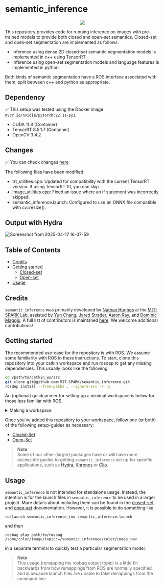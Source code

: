 # semantic_inference

<div align="center">
   <img src="docs/media/demo_segmentation.png"/>
</div>

This repository provides code for running inference on images with pre-trained models to provide both closed and open-set semantics.
Closed-set and open-set segmentation are implemented as follows:
  - Inference using dense 2D closed-set semantic segmentation models is implemented in c++ using TensorRT
  - Inference using open-set segmentation models and language features is implemented in python

Both kinds of semantic segmentation have a ROS interface associated with them, split between c++ and python as appropriate.

## Dependency
✅ This setup was tested using the Docker image `nvcr.io/nvidia/pytorch:22.11-py3`.
- CUDA 11.8 (Container)
- TensorRT 8.5.1.7 (Container)
- OpenCV 3.4.2

## Changes
✅ You can check changes [here](https://github.com/MIT-SPARK/semantic_inference/compare/main...cho-jang-hyun:main)

The following files have been modified:

- trt_utilities.cpp: Updated for compatibility with the current TensorRT version. If using TensorRT 10, you can skip
- image_utilities.cpp: Fixed an issue where an if statement was incorrectly skipped.
- semantic_inference.launch: Configured to use an ONNX file compatible with cv::resize().

## Output with Hydra
![Screenshot from 2025-04-17 16-07-59](https://github.com/user-attachments/assets/1f07368f-4bbe-4d98-bb7a-d357fea5bb30)

## Table of Contents

- [Credits](#credits)
- [Getting started](#getting-started)
  - [Closed-set](docs/closed_set.md#setting-up)
  - [Open-set](docs/open_set.md#setting-up)
- [Usage](#usage)

## Credits

`semantic_inference` was primarily developed by [Nathan Hughes](https://mit.edu/sparklab/people.html) at the [MIT-SPARK Lab](https://mit.edu/sparklab), assisted by [Yun Chang](https://mit.edu/sparklab/people.html), [Jared Strader](https://mit.edu/sparklab/people.html), [Aaron Ray](https://mit.edu/sparklab/people.html), and [Dominic Maggio](https://mit.edu/sparklab/people.html).
A full list of contributors is maintaned [here](contributors.md).
We welcome additional contributions!

## Getting started

The recommended use-case for the repository is with ROS.
We assume some familiarity with ROS in these instructions.
To start, clone this repository into your catkin workspace and run rosdep to get any missing dependencies.
This usually looks like the following:
```bash
cd /path/to/catkin_ws/src
git clone git@github.com:MIT-SPARK/semantic_inference.git
rosdep install --from-paths . --ignore-src -r -y
```

An (optional) quick primer for setting up a minimal workspace is below for those less familiar with ROS.

<details>

<summary>Making a workspace</summary>

First, make sure rosdep is setup:
```bash
# Initialize necessary tools for working with ROS and catkin
sudo apt install python3-catkin-tools python3-rosdep
sudo rosdep init
rosdep update
```

Then, make the workspace and initialize it:
```bash
# Setup the workspace
mkdir -p path/to/catkin_ws/src
cd catkin_ws
catkin init
catkin config -DCMAKE_BUILD_TYPE=Release
```

</details>

Once you've added this repository to your workspace, follow one (or both) of the following setup-guides as necessary:
- [Closed-Set](docs/closed_set.md#setting-up)
- [Open-Set](docs/open_set.md#setting-up)

> **Note** </br>
> Some of our other (larger) packages have or will have more accessible guides to getting `semantic_inference` set up for specific applications, such as [Hydra](https://github.com/MIT-SPARK/Hydra), [Khronos](https://github.com/MIT-SPARK/Khronos) or [Clio](https://github.com/MIT-SPARK/Clio).

## Usage

`semantic_inference` is not intended for standalone usage.
Instead, the intention is for the launch files in `semantic_inference` to be used in a larger project.
More details about including them can be found in the [closed-set](docs/closed_set.md#using-closed-set-segmentation-online) and [open-set](docs/open_set.md#using-open-set-segmentation-online) documentation.
However, it is possible to do something like
```
roslaunch semantic_inference_ros semantic_inference.launch
```
and then
```
rosbag play path/to/rosbag /some/color/image/topic:=/semantic_inference/color/image_raw
```
in a separate terminal to quickly test a particular segmentation model.

> **Note** </br>
> This usage (remapping the rosbag output topic) is a little bit backwards from how remappings from ROS are normally specified and is because launch files are unable to take remappings from the command line.
